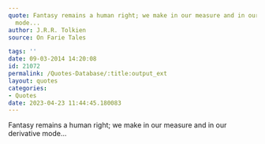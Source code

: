 ```yaml
---
quote: Fantasy remains a human right; we make in our measure and in our derivative
  mode...
author: J.R.R. Tolkien
source: On Farie Tales

tags: ''
date: 09-03-2014 14:20:08
id: 21072
permalink: /Quotes-Database/:title:output_ext
layout: quotes
categories:
- Quotes
date: 2023-04-23 11:44:45.180083
---
```

Fantasy remains a human right; we make in our measure and in our derivative mode...
